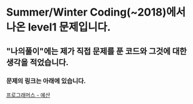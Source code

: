 # Summer/Winter Coding(~2018)에서 나온 level1 문제입니다.
## "나의풀이"에는 제가 직접 문제를 푼 코드와 그것에 대한 생각을 적었습니다.
### 문제의 링크는 아래에 있습니다.
<a href="https://programmers.co.kr/learn/courses/30/lessons/12982" target="_blank">프로그래머스 - 예산</a>
